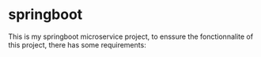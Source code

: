 # springboot
This is my springboot microservice project, to enssure the fonctionnalite of this project, there has some requirements:
